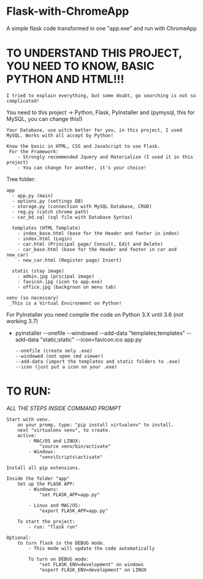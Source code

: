 # Flask-with-ChromeApp
A simple flask code transformed in one "app.exe" and run with ChromeApp

# TO UNDERSTAND THIS PROJECT, YOU NEED TO KNOW, BASIC PYTHON AND HTML!!!
    I tried to explain everything, but some doubt, go searching is not so complicated!

You need to this project -> Python, Flask, PyInstaller and (pymysql, this for MySQL, you can change this!)

    Your Database, use witch better for you, in this project, I used MySQL. Works with all accept by Python!

    Know the basic in HTML, CSS and JavaScript to use Flask.
     For the Framework:
        - Strongly recommended Jquery and Materialize (I used it in this project)
        - You can change for another, it's your choice!

Tree folder:

    app
      - app.py (main)
      - options.py (settings DB)
      - storage.py (connection with MySQL Database, CRUD)
      - reg.py (catch chrome path)
      - car_bd.sql (sql file with Database Syntax)
    
      templates (HTML Template)
        - index_base.html (base for the Header and footer in index)
        - index.html (Login)
        - car.html (Principal page/ Consult, Edit and Delete)
        - car_base.html (base for the Header and footer in car and new_car)
        - new_car.html (Register page/ Insert)

      static (stay image)
        - admin.jpg (pricipal image)
        - favicon.jpg (icon to app.exe)
        - office.jpg (backgroun on menu tab)
    
    venv (so necessary)
     _This is a Virtual Environment on Python!
    
      
For PyInstaller you need compile the code on Python 3.X until 3.6 (not working 3.7)
  - pyinstaller --onefile --windowed --add-data "templates;templates" --add-data "static;static" --icon=favicon.ico app.py
  
        --onefile (create only .exe)
        --windowed (not open cmd viewer)
        --add-data (import the templates and static folders to .exe)
        --icon (just put a icon on your .exe)
  
# TO RUN:

   *ALL THE STEPS INSIDE COMMAND PROMPT*
   
    Start with venv.
        on your promp, type: "pip install virtualenv" to install.
        next "virtualenv venv", to create.
        active:
            - MAC/OS and LINUX:
                "source venv/bin/activate"
            - Windows:
                "venv\Scripts\activate"
                
    Install all pip extensions.
    
    Inside the folder "app"
        Set up the FLASK APP:
            - Windowns:
                "set FLASK_APP=app.py"

            - Linux and MAC/OS:
                "export FLASK_APP=app.py"

        To start the project:
            - run: "flask run"
        
    Optional:
        to turn flask in the DEBUG mode.
            - This mode will update the code automatically
            
            To turn on DEBUG mode:
                "set FLASK_ENV=development" on windows
                "export FLASK_ENV=development" on LINUX
